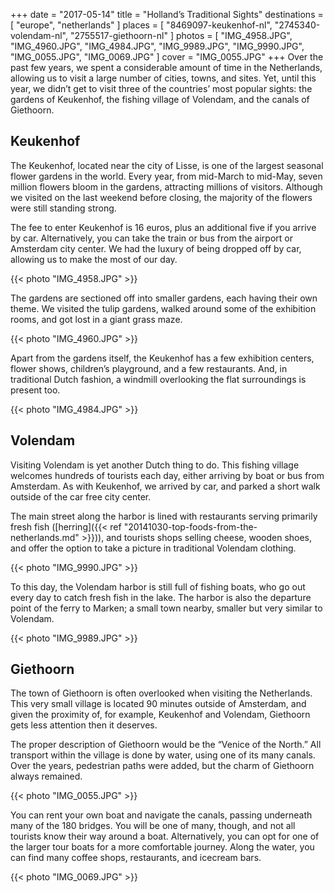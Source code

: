 +++
date    = "2017-05-14"
title   = "Holland’s Traditional Sights"
destinations = [ "europe", "netherlands" ]
places  = [ "8469097-keukenhof-nl", "2745340-volendam-nl", "2755517-giethoorn-nl" ]
photos  = [
  "IMG_4958.JPG", "IMG_4960.JPG", "IMG_4984.JPG", "IMG_9989.JPG", "IMG_9990.JPG",
  "IMG_0055.JPG", "IMG_0069.JPG"
]
cover = "IMG_0055.JPG"
+++
Over the past few years, we spent a considerable amount of time in the Netherlands, allowing us to visit a large number of cities, towns, and sites. Yet, until this year, we didn’t get to visit three of the countries’ most popular sights: the gardens of Keukenhof, the fishing village of Volendam, and the canals of Giethoorn.
<!--more-->

## Keukenhof
The Keukenhof, located near the city of Lisse, is one of the largest seasonal flower gardens in the world. Every year, from mid-March to mid-May, seven million flowers bloom in the gardens, attracting millions of visitors. Although we visited on the last weekend before closing, the majority of the flowers were still standing strong.

The fee to enter Keukenhof is 16 euros, plus an additional five if you arrive by car. Alternatively, you can take the train or bus from the airport or Amsterdam city center. We had the luxury of being dropped off by car, allowing us to make the most of our day.

{{< photo "IMG_4958.JPG" >}}

The gardens are sectioned off into smaller gardens, each having their own theme. We visited the tulip gardens, walked around some of the exhibition rooms, and got lost in a giant grass maze.

{{< photo "IMG_4960.JPG" >}}

Apart from the gardens itself, the Keukenhof has a few exhibition centers, flower shows, children’s playground, and a few restaurants. And, in traditional Dutch fashion, a windmill overlooking the flat surroundings is present too.

{{< photo "IMG_4984.JPG" >}}

## Volendam
Visiting Volendam is yet another Dutch thing to do. This fishing village welcomes hundreds of tourists each day, either arriving by boat or bus from Amsterdam. As with Keukenhof, we arrived by car, and parked a short walk outside of the car free city center.

The main street along the harbor is lined with restaurants serving primarily fresh fish ([herring]({{< ref "20141030-top-foods-from-the-netherlands.md" >}})), and tourists shops selling cheese, wooden shoes, and offer the option to take a picture in traditional Volendam clothing.

{{< photo "IMG_9990.JPG" >}}

To this day, the Volendam harbor is still full of fishing boats, who go out every day to catch fresh fish in the lake. The harbor is also the departure point of the ferry to Marken; a small town nearby, smaller but very similar to Volendam.

{{< photo "IMG_9989.JPG" >}}

## Giethoorn
The town of Giethoorn is often overlooked when visiting the Netherlands. This very small village is located 90 minutes outside of Amsterdam, and given the proximity of, for example, Keukenhof and Volendam, Giethoorn gets less attention then it deserves.

The proper description of Giethoorn would be the “Venice of the North.” All transport within the village is done by water, using one of its many canals. Over the years, pedestrian paths were added, but the charm of Giethoorn always remained.

{{< photo "IMG_0055.JPG" >}}

You can rent your own boat and navigate the canals, passing underneath many of the 180 bridges. You will be one of many, though, and not all tourists know their way around a boat. Alternatively, you can opt for one of the larger tour boats for a more comfortable journey. Along the water, you can find many coffee shops, restaurants, and icecream bars.

{{< photo "IMG_0069.JPG" >}}